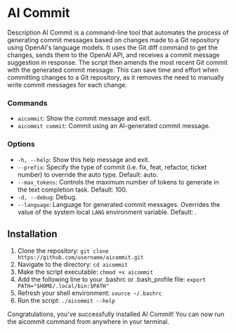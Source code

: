 # AI Commit
Description
AI Commit is a command-line tool that automates the process of generating commit messages based on changes made to a Git repository using OpenAI's language models. It uses the Git diff command to get the changes, sends them to the OpenAI API, and receives a commit message suggestion in response. The script then amends the most recent Git commit with the generated commit message. This can save time and effort when committing changes to a Git repository, as it removes the need to manually write commit messages for each change.

### Commands

- `aicommit`: Show the commit message and exit.
- `aicommit commit`: Commit using an AI-generated commit message.

### Options

- `-h, --help`: Show this help message and exit.
- `--prefix`: Specify the type of commit (i.e. fix, feat, refactor, ticket number) to override the auto type. Default: auto.
- `--max_tokens`: Controls the maximum number of tokens to generate in the text completion task. Default: 100.
- `-d, --debug`: Debug.
- `--language`: Language for generated commit messages. Overrides the value of the system local `LANG` environment variable. Default: <system local>.

## Installation

1. Clone the repository: `git clone https://github.com/username/aicommit.git`
2. Navigate to the directory: `cd aicommit`
3. Make the script executable: `chmod +x aicommit`
4. Add the following line to your .bashrc or .bash_profile file: `export PATH="$HOME/.local/bin:$PATH"`
5. Refresh your shell environment: `source ~/.bashrc`
6. Run the script: `./aicommit --help`
 
Congratulations, you've successfully installed AI Commit! You can now run the aicommit command from anywhere in your terminal.

